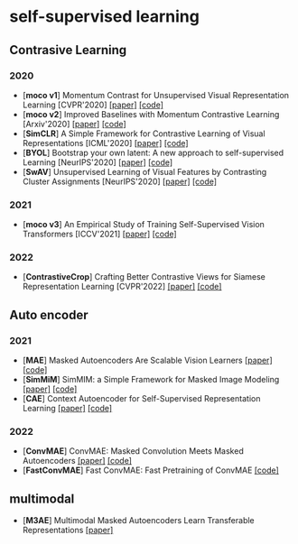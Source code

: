 # self-supervised learning
## Contrasive Learning
### 2020
- [**moco v1**] Momentum Contrast for Unsupervised Visual Representation Learning
[CVPR'2020] [[paper]](https://arxiv.org/pdf/1911.05722.pdf) [[code]](https://github.com/facebookresearch/moco)
- [**moco v2**] Improved Baselines with Momentum Contrastive Learning [Arxiv'2020] [[paper]](https://arxiv.org/pdf/2003.04297.pdf) [[code]](https://github.com/facebookresearch/moco)
- [**SimCLR**] A Simple Framework for Contrastive Learning of Visual Representations [ICML'2020] [[paper]](https://arxiv.org/pdf/2002.05709.pdf) [[code]](https://github.com/google-research/simclr)
- [**BYOL**] Bootstrap your own latent: A new approach to self-supervised Learning [NeurIPS'2020] [[paper]](https://arxiv.org/pdf/2006.07733.pdf) [[code]](https://github.com/deepmind/deepmind-research/tree/master/byol)
- [**SwAV**] Unsupervised Learning of Visual Features
by Contrasting Cluster Assignments [NeurIPS'2020] [[paper]](https://arxiv.org/pdf/2006.09882.pdf) [[code]](https://github.com/facebookresearch/swav)
### 2021
- [**moco v3**] An Empirical Study of Training Self-Supervised Vision Transformers [ICCV'2021] [[paper]](https://arxiv.org/pdf/2104.02057.pdf) [[code]](https://github.com/facebookresearch/moco-v3)
### 2022
- [**ContrastiveCrop**] Crafting Better Contrastive Views for Siamese Representation Learning [CVPR'2022] [[paper]](https://arxiv.org/abs/2202.03278) [[code]](https://github.com/xyupeng/ContrastiveCrop)
## Auto encoder
### 2021
- [**MAE**] Masked Autoencoders Are Scalable Vision Learners [[paper]](https://arxiv.org/pdf/2111.06377.pdf) [[code]](https://github.com/facebookresearch/mae)
- [**SimMiM**] SimMIM: a Simple Framework for Masked Image Modeling [[paper]](https://arxiv.org/pdf/2111.09886.pdf) [[code]](https://github.com/microsoft/SimMIM)
- [**CAE**] Context Autoencoder for Self-Supervised Representation Learning [[paper]](https://arxiv.org/pdf/2202.03026.pdf) [[code]](https://github.com/open-mmlab/mmselfsup/tree/master/configs/selfsup/cae)
### 2022
- [**ConvMAE**] ConvMAE: Masked Convolution Meets Masked Autoencoders [[paper]](https://arxiv.org/abs/2205.03892) [[code]](https://github.com/Alpha-VL/ConvMAE)
- [**FastConvMAE**] Fast ConvMAE: Fast Pretraining of ConvMAE [[code]](https://github.com/Alpha-VL/FastConvMAE)
## multimodal
- [**M3AE**] Multimodal Masked Autoencoders
Learn Transferable Representations [[paper]](https://arxiv.org/abs/2205.14204)
